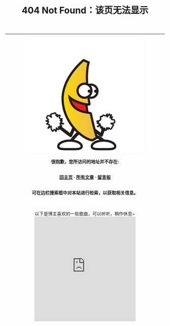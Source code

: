 ﻿---
title: 404 Not Found：该页无法显示
toc: false
comments: false
permalink: /404
---
<style type="text/css">
	.article-header {
		padding: 0;
		padding-top: 26px;
		border-left: none;
		text-align: center;
	}
	.article-header:hover {
		border-left: none;
	}
	.article-title {
		font-size: 2.1em;
	}
	strong a {
		color: #747474;
	}
	.article-meta {
		display: none;
	}
	.share {
		display: none;
	}
	.ds-meta {
		display: none;
	}
	.player {
		margin-left: -10px;
	}
	.sign {
		text-align: right;
		font-style: italic;
	}
  	#page-visit {
		display: none;
	}
	.center {
		text-align: center;
		height: 2.5em;
		font-weight: bold;
	}
	.article-entry hr {
		margin: 0;
	}
	.pic {
		text-align: center;
		margin: 0;
	}
	.pic br {
  		display: none;
  	}
	#container .article-info-post.article-info {
  	display: none;
  	}
	#container .article .article-title {
	padding: 0;
	}
</style>

<hr>
<div class="pic"><br><img src="/resources/e8nZC.gif" title="BananaMan"><br></div>
<p class="center">很抱歉，您所访问的地址并不存在: </p>
<p class="center"><a href="/">回主页</a> · <a href="/archives">所有文章</a> · <a href="/about">留言板</a></p>
<p class="center">可在边栏搜索框中对本站进行检索，以获取相关信息。</p>

<div style="text-align: center"><br>以下是博主喜欢的一些歌曲，可以听听，稍作休息~<br><iframe frameborder="no" border="0" marginwidth="0" marginheight="0" width="320" height="330" src="http://music.163.com/outchain/player?type=0&amp;id=112513213&amp;auto=0&amp;height=430"></iframe><br></div>
